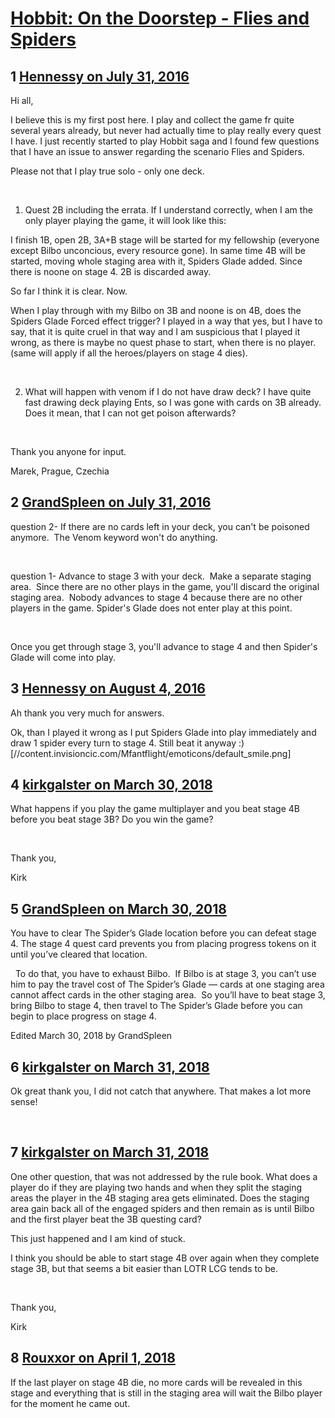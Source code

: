 # [Hobbit: On the Doorstep - Flies and Spiders](https://community.fantasyflightgames.com/topic/226296-hobbit-on-the-doorstep-flies-and-spiders/)

## 1 [Hennessy on July 31, 2016](https://community.fantasyflightgames.com/topic/226296-hobbit-on-the-doorstep-flies-and-spiders/?do=findComment&comment=2335509)

Hi all,

I believe this is my first post here. I play and collect the game fr quite several years already, but never had actually time to play really every quest I have. I just recently started to play Hobbit saga and I found few questions that I have an issue to answer regarding the scenario Flies and Spiders.

Please not that I play true solo - only one deck.

 

1) Quest 2B including the errata. If I understand correctly, when I am the only player playing the game, it will look like this:

I finish 1B, open 2B, 3A+B stage will be started for my fellowship (everyone except Bilbo unconcious, every resource gone). In same time 4B will be started, moving whole staging area with it, Spiders Glade added. Since there is noone on stage 4. 2B is discarded away.

So far I think it is clear. Now.

When I play through with my Bilbo on 3B and noone is on 4B, does the Spiders Glade Forced effect trigger? I played in a way that yes, but I have to say, that it is quite cruel in that way and I am suspicious that I played it wrong, as there is maybe no quest phase to start, when there is no player. (same will apply if all the heroes/players on stage 4 dies).

 

2) What will happen with venom if I do not have draw deck? I have quite fast drawing deck playing Ents, so I was gone with cards on 3B already. Does it mean, that I can not get poison afterwards?

 

Thank you anyone for input.

Marek, Prague, Czechia

## 2 [GrandSpleen on July 31, 2016](https://community.fantasyflightgames.com/topic/226296-hobbit-on-the-doorstep-flies-and-spiders/?do=findComment&comment=2335614)

question 2- If there are no cards left in your deck, you can't be poisoned anymore.  The Venom keyword won't do anything.

 

question 1- Advance to stage 3 with your deck.  Make a separate staging area.  Since there are no other plays in the game, you'll discard the original staging area.  Nobody advances to stage 4 because there are no other players in the game. Spider's Glade does not enter play at this point.

 

Once you get through stage 3, you'll advance to stage 4 and then Spider's Glade will come into play.

## 3 [Hennessy on August 4, 2016](https://community.fantasyflightgames.com/topic/226296-hobbit-on-the-doorstep-flies-and-spiders/?do=findComment&comment=2342196)

Ah thank you very much for answers.

Ok, than I played it wrong as I put Spiders Glade into play immediately and draw 1 spider every turn to stage 4. Still beat it anyway :) [//content.invisioncic.com/Mfantflight/emoticons/default_smile.png]

## 4 [kirkgalster on March 30, 2018](https://community.fantasyflightgames.com/topic/226296-hobbit-on-the-doorstep-flies-and-spiders/?do=findComment&comment=3267751)

What happens if you play the game multiplayer and you beat stage 4B before you beat stage 3B? Do you win the game?

 

Thank you,


Kirk 

## 5 [GrandSpleen on March 30, 2018](https://community.fantasyflightgames.com/topic/226296-hobbit-on-the-doorstep-flies-and-spiders/?do=findComment&comment=3267949)

You have to clear The Spider’s Glade location before you can defeat stage 4. The stage 4 quest card prevents you from placing progress tokens on it until you’ve cleared that location.

  To do that, you have to exhaust Bilbo.  If Bilbo is at stage 3, you can’t use him to pay the travel cost of The Spider’s Glade — cards at one staging area cannot affect cards in the other staging area.  So you’ll have to beat stage 3, bring Bilbo to stage 4, then travel to The Spider’s Glade before you can begin to place progress on stage 4.

Edited March 30, 2018 by GrandSpleen

## 6 [kirkgalster on March 31, 2018](https://community.fantasyflightgames.com/topic/226296-hobbit-on-the-doorstep-flies-and-spiders/?do=findComment&comment=3268295)

Ok great thank you, I did not catch that anywhere. That makes a lot more sense! 

 

## 7 [kirkgalster on March 31, 2018](https://community.fantasyflightgames.com/topic/226296-hobbit-on-the-doorstep-flies-and-spiders/?do=findComment&comment=3268716)

One other question, that was not addressed by the rule book. What does a player do if they are playing two hands and when they split the staging areas the player in the 4B staging area gets eliminated. Does the staging area gain back all of the engaged spiders and then remain as is until Bilbo and the first player beat the 3B questing card?

This just happened and I am kind of stuck. 

I think you should be able to start stage 4B over again when they complete stage 3B, but that seems a bit easier than LOTR LCG tends to be.

 

Thank you,


Kirk 

## 8 [Rouxxor on April 1, 2018](https://community.fantasyflightgames.com/topic/226296-hobbit-on-the-doorstep-flies-and-spiders/?do=findComment&comment=3268924)

If the last player on stage 4B die, no more cards will be revealed in this stage and everything that is still in the staging area will wait the Bilbo player for the moment he came out.

